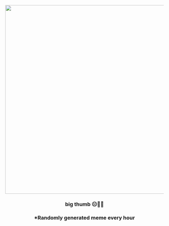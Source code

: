 <p align="center">
        <img src="https://i.redd.it/z99mld421m2a1.jpg" width="600" height="600">
        </p>
        <h3 align="center">big thumb 😐👍🏻</h3>
        <h3 align="center">*Randomly generated meme every hour</h3>
    